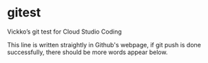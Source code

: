 # gitest
Vickko’s git test for Cloud Studio Coding

  This line is written straightly in Github's webpage,
if git push is done successfully, there should be more words appear below.
